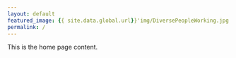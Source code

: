 ```yaml
---
layout: default
featured_image: {{ site.data.global.url}}'img/DiversePeopleWorking.jpg'
permalink: /
---
```


This is the home page content.
